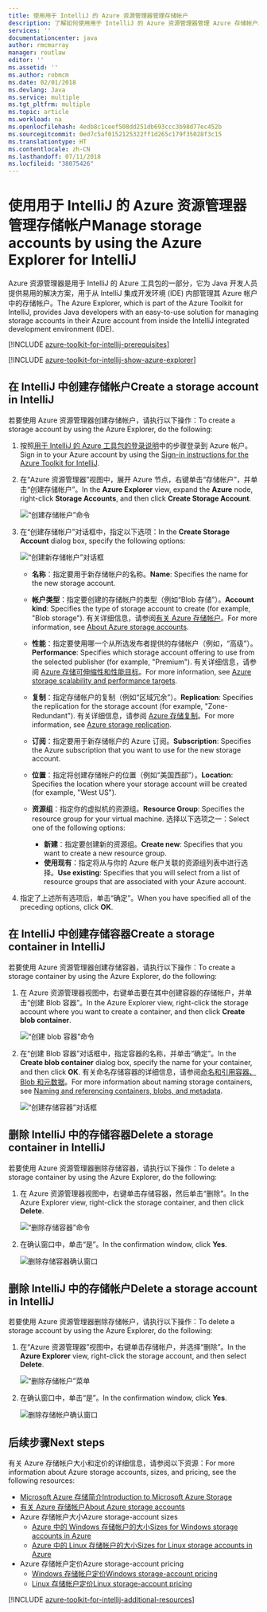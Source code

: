 ```yaml
---
title: 使用用于 IntelliJ 的 Azure 资源管理器管理存储帐户
description: 了解如何使用用于 IntelliJ 的 Azure 资源管理器管理 Azure 存储帐户。
services: ''
documentationcenter: java
author: rmcmurray
manager: routlaw
editor: ''
ms.assetid: ''
ms.author: robmcm
ms.date: 02/01/2018
ms.devlang: Java
ms.service: multiple
ms.tgt_pltfrm: multiple
ms.topic: article
ms.workload: na
ms.openlocfilehash: 4edb8c1ceef508dd251db693ccc3b98d77ec452b
ms.sourcegitcommit: 0ed7c5af0152125322ff1d265c179f35028f3c15
ms.translationtype: HT
ms.contentlocale: zh-CN
ms.lasthandoff: 07/11/2018
ms.locfileid: "38075426"
---
```

# <a name="manage-storage-accounts-by-using-the-azure-explorer-for-intellij"></a><span data-ttu-id="ce83d-103">使用用于 IntelliJ 的 Azure 资源管理器管理存储帐户</span><span class="sxs-lookup"><span data-stu-id="ce83d-103">Manage storage accounts by using the Azure Explorer for IntelliJ</span></span>

<span data-ttu-id="ce83d-104">Azure 资源管理器是用于 IntelliJ 的 Azure 工具包的一部分，它为 Java 开发人员提供易用的解决方案，用于从 IntelliJ 集成开发环境 (IDE) 内部管理其 Azure 帐户中的存储帐户。</span><span class="sxs-lookup"><span data-stu-id="ce83d-104">The Azure Explorer, which is part of the Azure Toolkit for IntelliJ, provides Java developers with an easy-to-use solution for managing storage accounts in their Azure account from inside the IntelliJ integrated development environment (IDE).</span></span>

[!INCLUDE [azure-toolkit-for-intellij-prerequisites](../includes/azure-toolkit-for-intellij-prerequisites.md)]

[!INCLUDE [azure-toolkit-for-intellij-show-azure-explorer](../includes/azure-toolkit-for-intellij-show-azure-explorer.md)]

## <a name="create-a-storage-account-in-intellij"></a><span data-ttu-id="ce83d-105">在 IntelliJ 中创建存储帐户</span><span class="sxs-lookup"><span data-stu-id="ce83d-105">Create a storage account in IntelliJ</span></span>

<span data-ttu-id="ce83d-106">若要使用 Azure 资源管理器创建存储帐户，请执行以下操作：</span><span class="sxs-lookup"><span data-stu-id="ce83d-106">To create a storage account by using the Azure Explorer, do the following:</span></span>

1. <span data-ttu-id="ce83d-107">按照[用于 IntelliJ 的 Azure 工具包的登录说明]中的步骤登录到 Azure 帐户。</span><span class="sxs-lookup"><span data-stu-id="ce83d-107">Sign in to your Azure account by using the [Sign-in instructions for the Azure Toolkit for IntelliJ].</span></span> 

2. <span data-ttu-id="ce83d-108">在“Azure 资源管理器”视图中，展开 Azure 节点，右键单击“存储帐户”，并单击“创建存储帐户”。</span><span class="sxs-lookup"><span data-stu-id="ce83d-108">In the **Azure Explorer** view, expand the **Azure** node, right-click **Storage Accounts**, and then click **Create Storage Account**.</span></span>

   ![“创建存储帐户”命令][CS01]

3. <span data-ttu-id="ce83d-110">在“创建存储帐户”对话框中，指定以下选项：</span><span class="sxs-lookup"><span data-stu-id="ce83d-110">In the **Create Storage Account** dialog box, specify the following options:</span></span>

   ![“创建新存储帐户”对话框][CS02]

   * <span data-ttu-id="ce83d-112">**名称**：指定要用于新存储帐户的名称。</span><span class="sxs-lookup"><span data-stu-id="ce83d-112">**Name**: Specifies the name for the new storage account.</span></span>

   * <span data-ttu-id="ce83d-113">**帐户类型**：指定要创建的存储帐户的类型（例如“Blob 存储”）。</span><span class="sxs-lookup"><span data-stu-id="ce83d-113">**Account kind**: Specifies the type of storage account to create (for example, "Blob storage").</span></span> <span data-ttu-id="ce83d-114">有关详细信息，请参阅[有关 Azure 存储帐户]。</span><span class="sxs-lookup"><span data-stu-id="ce83d-114">For more information, see [About Azure storage accounts].</span></span> 

   * <span data-ttu-id="ce83d-115">**性能**：指定要使用哪一个从所选发布者提供的存储帐户（例如，“高级”）。</span><span class="sxs-lookup"><span data-stu-id="ce83d-115">**Performance**: Specifies which storage account offering to use from the selected publisher (for example, "Premium").</span></span> <span data-ttu-id="ce83d-116">有关详细信息，请参阅 [Azure 存储可伸缩性和性能目标]。</span><span class="sxs-lookup"><span data-stu-id="ce83d-116">For more information, see [Azure storage scalability and performance targets].</span></span> 

   * <span data-ttu-id="ce83d-117">**复制**：指定存储帐户的复制（例如“区域冗余”）。</span><span class="sxs-lookup"><span data-stu-id="ce83d-117">**Replication**: Specifies the replication for the storage account (for example, "Zone-Redundant").</span></span> <span data-ttu-id="ce83d-118">有关详细信息，请参阅 [Azure 存储复制]。</span><span class="sxs-lookup"><span data-stu-id="ce83d-118">For more information, see [Azure storage replication].</span></span> 

   * <span data-ttu-id="ce83d-119">**订阅**：指定要用于新存储帐户的 Azure 订阅。</span><span class="sxs-lookup"><span data-stu-id="ce83d-119">**Subscription**: Specifies the Azure subscription that you want to use for the new storage account.</span></span>

   * <span data-ttu-id="ce83d-120">**位置**：指定将创建存储帐户的位置（例如“美国西部”）。</span><span class="sxs-lookup"><span data-stu-id="ce83d-120">**Location**: Specifies the location where your storage account will be created (for example, "West US").</span></span>

   * <span data-ttu-id="ce83d-121">**资源组**：指定你的虚拟机的资源组。</span><span class="sxs-lookup"><span data-stu-id="ce83d-121">**Resource Group**: Specifies the resource group for your virtual machine.</span></span> <span data-ttu-id="ce83d-122">选择以下选项之一：</span><span class="sxs-lookup"><span data-stu-id="ce83d-122">Select one of the following options:</span></span>
      * <span data-ttu-id="ce83d-123">**新建**：指定要创建新的资源组。</span><span class="sxs-lookup"><span data-stu-id="ce83d-123">**Create new**: Specifies that you want to create a new resource group.</span></span>
      * <span data-ttu-id="ce83d-124">**使用现有**：指定将从与你的 Azure 帐户关联的资源组列表中进行选择。</span><span class="sxs-lookup"><span data-stu-id="ce83d-124">**Use existing**: Specifies that you will select from a list of resource groups that are associated with your Azure account.</span></span>

4. <span data-ttu-id="ce83d-125">指定了上述所有选项后，单击“确定”。</span><span class="sxs-lookup"><span data-stu-id="ce83d-125">When you have specified all of the preceding options, click **OK**.</span></span>

## <a name="create-a-storage-container-in-intellij"></a><span data-ttu-id="ce83d-126">在 IntelliJ 中创建存储容器</span><span class="sxs-lookup"><span data-stu-id="ce83d-126">Create a storage container in IntelliJ</span></span>

<span data-ttu-id="ce83d-127">若要使用 Azure 资源管理器创建存储容器，请执行以下操作：</span><span class="sxs-lookup"><span data-stu-id="ce83d-127">To create a storage container by using the Azure Explorer, do the following:</span></span>

1. <span data-ttu-id="ce83d-128">在 Azure 资源管理器视图中，右键单击要在其中创建容器的存储帐户，并单击“创建 Blob 容器”。</span><span class="sxs-lookup"><span data-stu-id="ce83d-128">In the Azure Explorer view, right-click the storage account where you want to create a container, and then click **Create blob container**.</span></span>

   ![“创建 blob 容器”命令][CC01]

2. <span data-ttu-id="ce83d-130">在“创建 Blob 容器”对话框中，指定容器的名称，并单击“确定”。</span><span class="sxs-lookup"><span data-stu-id="ce83d-130">In the **Create blob container** dialog box, specify the name for your container, and then click **OK**.</span></span> <span data-ttu-id="ce83d-131">有关命名存储容器的详细信息，请参阅[命名和引用容器、Blob 和元数据]。</span><span class="sxs-lookup"><span data-stu-id="ce83d-131">For more information about naming storage containers, see [Naming and referencing containers, blobs, and metadata].</span></span>

   ![“创建存储容器”对话框][CC02]

## <a name="delete-a-storage-container-in-intellij"></a><span data-ttu-id="ce83d-133">删除 IntelliJ 中的存储容器</span><span class="sxs-lookup"><span data-stu-id="ce83d-133">Delete a storage container in IntelliJ</span></span>

<span data-ttu-id="ce83d-134">若要使用 Azure 资源管理器删除存储容器，请执行以下操作：</span><span class="sxs-lookup"><span data-stu-id="ce83d-134">To delete a storage container by using the Azure Explorer, do the following:</span></span>

1. <span data-ttu-id="ce83d-135">在 Azure 资源管理器视图中，右键单击存储容器，然后单击“删除”。</span><span class="sxs-lookup"><span data-stu-id="ce83d-135">In the Azure Explorer view, right-click the storage container, and then click **Delete**.</span></span>

   ![“删除存储容器”命令][DC01]

2. <span data-ttu-id="ce83d-137">在确认窗口中，单击“是”。</span><span class="sxs-lookup"><span data-stu-id="ce83d-137">In the confirmation window, click **Yes**.</span></span>

   ![删除存储容器确认窗口][DC02]

## <a name="delete-a-storage-account-in-intellij"></a><span data-ttu-id="ce83d-139">删除 IntelliJ 中的存储帐户</span><span class="sxs-lookup"><span data-stu-id="ce83d-139">Delete a storage account in IntelliJ</span></span>

<span data-ttu-id="ce83d-140">若要使用 Azure 资源管理器删除存储帐户，请执行以下操作：</span><span class="sxs-lookup"><span data-stu-id="ce83d-140">To delete a storage account by using the Azure Explorer, do the following:</span></span>

1. <span data-ttu-id="ce83d-141">在“Azure 资源管理器”视图中，右键单击存储帐户，并选择“删除”。</span><span class="sxs-lookup"><span data-stu-id="ce83d-141">In the **Azure Explorer** view, right-click the storage account, and then select **Delete**.</span></span>

   ![“删除存储帐户”菜单][DS01]

2. <span data-ttu-id="ce83d-143">在确认窗口中，单击“是”。</span><span class="sxs-lookup"><span data-stu-id="ce83d-143">In the confirmation window, click **Yes**.</span></span>

   ![删除存储帐户确认窗口][DS02]

## <a name="next-steps"></a><span data-ttu-id="ce83d-145">后续步骤</span><span class="sxs-lookup"><span data-stu-id="ce83d-145">Next steps</span></span>

<span data-ttu-id="ce83d-146">有关 Azure 存储帐户大小和定价的详细信息，请参阅以下资源：</span><span class="sxs-lookup"><span data-stu-id="ce83d-146">For more information about Azure storage accounts, sizes, and pricing, see the following resources:</span></span>

* <span data-ttu-id="ce83d-147">[Microsoft Azure 存储简介]</span><span class="sxs-lookup"><span data-stu-id="ce83d-147">[Introduction to Microsoft Azure Storage]</span></span>
* <span data-ttu-id="ce83d-148">[有关 Azure 存储帐户]</span><span class="sxs-lookup"><span data-stu-id="ce83d-148">[About Azure storage accounts]</span></span>
* <span data-ttu-id="ce83d-149">Azure 存储帐户大小</span><span class="sxs-lookup"><span data-stu-id="ce83d-149">Azure storage-account sizes</span></span>
  * <span data-ttu-id="ce83d-150">[Azure 中的 Windows 存储帐户的大小]</span><span class="sxs-lookup"><span data-stu-id="ce83d-150">[Sizes for Windows storage accounts in Azure]</span></span>
  * <span data-ttu-id="ce83d-151">[Azure 中的 Linux 存储帐户的大小]</span><span class="sxs-lookup"><span data-stu-id="ce83d-151">[Sizes for Linux storage accounts in Azure]</span></span>
* <span data-ttu-id="ce83d-152">Azure 存储帐户定价</span><span class="sxs-lookup"><span data-stu-id="ce83d-152">Azure storage-account pricing</span></span>
  * <span data-ttu-id="ce83d-153">[Windows 存储帐户定价]</span><span class="sxs-lookup"><span data-stu-id="ce83d-153">[Windows storage-account pricing]</span></span>
  * <span data-ttu-id="ce83d-154">[Linux 存储帐户定价]</span><span class="sxs-lookup"><span data-stu-id="ce83d-154">[Linux storage-account pricing]</span></span>

[!INCLUDE [azure-toolkit-for-intellij-additional-resources](../includes/azure-toolkit-for-intellij-additional-resources.md)]

<!-- URL List -->

[用于 IntelliJ 的 Azure 工具包的登录说明]: ./azure-toolkit-for-intellij-sign-in-instructions.md
[Sign-in instructions for the Azure Toolkit for IntelliJ]: ./azure-toolkit-for-intellij-sign-in-instructions.md
[Microsoft Azure 存储简介]: /azure/storage/storage-introduction
[Introduction to Microsoft Azure Storage]: /azure/storage/storage-introduction
[有关 Azure 存储帐户]: /azure/storage/storage-create-storage-account
[About Azure storage accounts]: /azure/storage/storage-create-storage-account
[Azure 存储复制]: /azure/storage/storage-redundancy
[Azure storage replication]: /azure/storage/storage-redundancy
[Azure 存储可伸缩性和性能目标]: /azure/storage/storage-scalability-targets
[Azure storage scalability and Performance Targets]: /azure/storage/storage-scalability-targets
[命名和引用容器、Blob 和元数据]: http://go.microsoft.com/fwlink/?LinkId=255555
[Naming and referencing containers, blobs, and metadata]: http://go.microsoft.com/fwlink/?LinkId=255555

[Azure 中的 Windows 存储帐户的大小]: /azure/virtual-machines/virtual-machines-windows-sizes
[Sizes for Windows storage accounts in Azure]: /azure/virtual-machines/virtual-machines-windows-sizes
[Azure 中的 Linux 存储帐户的大小]: /azure/virtual-machines/virtual-machines-linux-sizes
[Sizes for Linux storage accounts in Azure]: /azure/virtual-machines/virtual-machines-linux-sizes
[Windows 存储帐户定价]: /pricing/details/virtual-machines/windows/
[Windows storage-account pricing]: /pricing/details/virtual-machines/windows/
[Linux 存储帐户定价]: /pricing/details/virtual-machines/linux/
[Linux storage-account pricing]: /pricing/details/virtual-machines/linux/

<!-- IMG List -->

[CS01]: media/azure-toolkit-for-intellij-managing-storage-accounts-using-azure-explorer/CS01.png
[CS02]: media/azure-toolkit-for-intellij-managing-storage-accounts-using-azure-explorer/CS02.png
[CC01]: media/azure-toolkit-for-intellij-managing-storage-accounts-using-azure-explorer/CC01.png
[CC02]: media/azure-toolkit-for-intellij-managing-storage-accounts-using-azure-explorer/CC02.png

[DS01]: media/azure-toolkit-for-intellij-managing-storage-accounts-using-azure-explorer/DS01.png
[DS02]: media/azure-toolkit-for-intellij-managing-storage-accounts-using-azure-explorer/DS02.png
[DC01]: media/azure-toolkit-for-intellij-managing-storage-accounts-using-azure-explorer/DC01.png
[DC02]: media/azure-toolkit-for-intellij-managing-storage-accounts-using-azure-explorer/DC02.png
